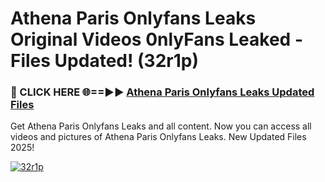 # Athena Paris Onlyfans Leaks Original Videos 0nlyFans Leaked - Files Updated! (32r1p)

<h3>🔴 CLICK HERE 🌐==►► <a href="https://tinyurl.com/ms9xzufz" rel="nofollow">Athena Paris Onlyfans Leaks Updated Files</a></h3>

Get Athena Paris Onlyfans Leaks and all content. Now you can access all videos and pictures of Athena Paris Onlyfans Leaks. New Updated Files 2025!

[![32r1p](https://i.imgur.com/PQ7UWWw.gif)](https://tinyurl.com/ms9xzufz)
